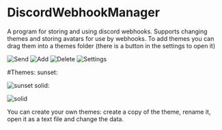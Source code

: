 # DiscordWebhookManager
A program for storing and using discord webhooks. Supports changing themes and storing avatars for use by webhooks.
To add themes you can drag them into a themes folder (there is a button in the settings to open it)

![Send](https://i.ibb.co/L1DYQMX/image.png)
![Add](https://i.ibb.co/Mg5KzvW/image.png)
![Delete](https://i.ibb.co/rHmHd8M/image.png)
![Settings](https://i.ibb.co/GMTYQ4f/image.png)

#Themes:
sunset:

![sunset](https://i.ibb.co/7Ywtxpg/image.png)
solid:

![solid](https://i.ibb.co/3FfWDBG/image.png)

You can create your own themes: create a copy of the theme, rename it, open it as a text file and change the data.
